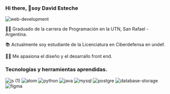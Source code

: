 ### Hi there, 👋soy David Esteche

![web-development](https://github.com/David-Esteche/David-Esteche/assets/110946400/71d22d3a-6c00-40ec-a097-9562509c6084)

👨‍🎓  Graduado de la carrera de Programación en la UTN, San Rafael - Argentina.

📚  Actualmente soy estudiante de la Licenciatura en Ciberdefensa en undef.  

👨‍💻  Me apasiona el diseño y el desarrallo front end. 

### Tecnologías y herramientas aprendidas.

![js (1)](https://github.com/David-Esteche/David-Esteche/assets/110946400/68f34d64-a80b-420b-858b-a2c4a1f25f07)  ![atom](https://github.com/David-Esteche/David-Esteche/assets/110946400/32cbc224-e6a9-4a41-b43f-761a9fdf634d)  ![python](https://github.com/David-Esteche/David-Esteche/assets/110946400/326d5de5-3bbd-49ed-95cc-efc8575e4350)  ![java](https://github.com/David-Esteche/David-Esteche/assets/110946400/bd948bba-a6fc-4538-8e27-476719da39b1)  ![mysql](https://github.com/David-Esteche/David-Esteche/assets/110946400/3769f4d3-47b2-4faa-a4cc-ea6181c74494)  ![postgre](https://github.com/David-Esteche/David-Esteche/assets/110946400/aa749da2-d049-4bc8-9147-a14d3563c64e)  ![database-storage](https://github.com/David-Esteche/David-Esteche/assets/110946400/0e720e91-63dd-43c2-8989-bcedff1a3ce5)  ![figma](https://github.com/David-Esteche/David-Esteche/assets/110946400/d644ebe4-8e07-4fc6-8ee3-f24a1f8d50ba)










<!--
**David-Esteche/David-Esteche** is a ✨ _special_ ✨ repository because its `README.md` (this file) appears on your GitHub profile.

Here are some ideas to get you started:

- 🔭 I’m currently working on ...
- 🌱 I’m currently learning ...
- 👯 I’m looking to collaborate on ...
- 🤔 I’m looking for help with ...
- 💬 Ask me about ...
- 📫 How to reach me: ...
- 😄 Pronouns: ...
- ⚡ Fun fact: ...
-->
